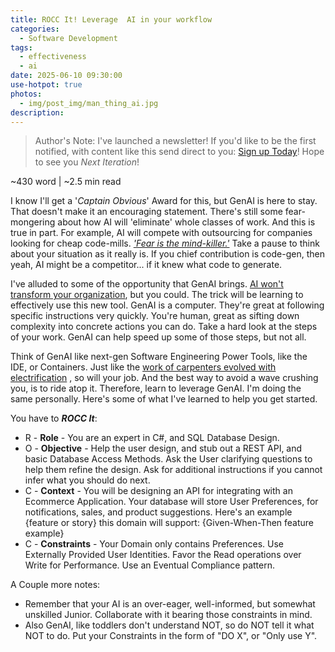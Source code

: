```yaml
---
title: ROCC It! Leverage  AI in your workflow
categories:
  - Software Development
tags:
  - effectiveness
  - ai
date: 2025-06-10 09:30:00
use-hotpot: true
photos: 
  - img/post_img/man_thing_ai.jpg
description: 
---
```


> Author's Note: I've launched a newsletter! If you'd like to be the first notified, with content like this send direct to you: [Sign up Today](https://subscribepage.io/nOrcj7)! 
> Hope to see you _Next Iteration_!

~430 word | ~2.5 min read

I know I'll get a '*Captain Obvious*' Award for this, but GenAI is here to stay. That doesn't make it an encouraging statement. There's still some fear-mongering about how AI will 'eliminate' whole classes of work. And this is true in part. For example, AI will compete with outsourcing for companies looking for cheap code-mills. [*'Fear is the mind-killer.'*](https://www.goodreads.com/work/quotes/3634639-dune) Take a pause to think about your situation as it really is. If you chief contribution is code-gen, then yeah, AI might be a competitor... if it knew what code to generate. 

I've alluded to some of the opportunity that GenAI brings. [AI won't transform your organization](./blog/ai-wont-transform/), but you could. The trick will be learning to effectively use this new tool. GenAI is a computer. They're great at following specific instructions very quickly. You're human, great as sifting down complexity into concrete actions you can do. Take a hard look at the steps of your work. GenAI can help speed up some of those steps, but not all.

Think of GenAI like next-gen Software Engineering Power Tools, like the IDE, or Containers. Just like the [work of carpenters evolved with electrification](./blog/ai-software-future/) , so will your job.  And the best way to avoid  a wave crushing you, is to ride atop it. Therefore, learn to leverage GenAI. I'm doing the same personally. Here's some of what I've learned to help you get started. 

You have to ***ROCC It***: 
- R - **Role** - You are an expert in C#, and SQL Database Design.
- O - **Objective** - Help the user design, and stub out a REST API, and basic Database Access Methods. Ask the User clarifying questions to help them refine the design. Ask for additional instructions if you cannot infer what you should do next.
- C - **Context** -  You will be designing an API for integrating with an Ecommerce Application. Your database will store User Preferences, for notifications, sales, and product suggestions. Here's an example {feature or story} this domain will support: {Given-When-Then feature example}
- C - **Constraints** - Your Domain only contains Preferences. Use Externally Provided User Identities. Favor the Read operations over Write for Performance. Use an Eventual Compliance pattern. 

A Couple more notes:
- Remember that your AI is an over-eager, well-informed, but somewhat unskilled Junior. Collaborate with it bearing those constraints in mind. 
- Also GenAI, like toddlers don't understand NOT, so do NOT tell it what NOT to do. Put your Constraints in the form of "DO X", or "Only use Y".

